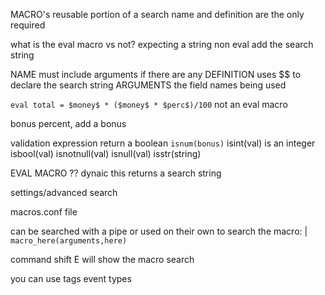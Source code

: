 MACRO's
reusable portion of a search
name and definition are the only required 

what is the eval macro vs not?
expecting a string
non eval
add the search string

NAME must include arguments if there are any
DEFINITION uses $$ to declare the search string
ARGUMENTS the field names being used

`eval total = $money$ * ($money$ * $perc$)/100` not an eval macro 

bonus percent, add a bonus

validation expression return a boolean 
`isnum(bonus)`
isint(val) is an integer
isbool(val)
isnotnull(val)
isnull(val)
isstr(string)


EVAL MACRO ??  dynaic 
this returns a search string 


settings/advanced search



macros.conf file

can be searched with a pipe or used on their own
to search the macro:
| `macro_here(arguments,here)`


command shift E will show the macro search

you can use
tags
event types
